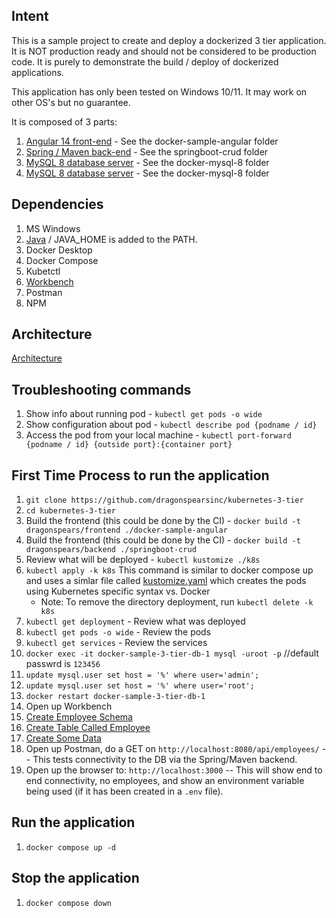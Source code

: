 ## Intent

This is a sample project to create and deploy a dockerized 3 tier application.  It is NOT production ready and should not be considered to be production code. It is purely to demonstrate the build / deploy of dockerized applications.  

This application has only been tested on Windows 10/11.  It may work on other OS's but no guarantee.  

It is composed of 3 parts:

1. [Angular 14 front-end](docker-sample-angular) - See the docker-sample-angular folder
2. [Spring / Maven back-end](springboot-crud) - See the springboot-crud folder
3. [MySQL 8 database server](docker-mysql-8) - See the docker-mysql-8 folder
4. [MySQL 8 database server](docker-mysql-8) - See the docker-mysql-8 folder


## Dependencies

1. MS Windows
1. [Java](https://access.redhat.com/jbossnetwork/restricted/softwareDetail.html?softwareId=104805&product=core.service.openjdk&version=17.0.5&downloadType=distributions) / JAVA_HOME is added to the PATH.
1. Docker Desktop
1. Docker Compose
1. Kubetctl
1. [Workbench](https://www.mysql.com/products/workbench/)
1. Postman
1. NPM

## Architecture
[Architecture](assets/architecture.png)

## Troubleshooting commands
1.  Show info about running pod - `kubectl get pods -o wide`
1.  Show configuration about pod - `kubectl describe pod {podname / id}`
1.  Access the pod from your local machine - `kubectl port-forward {podname / id} {outside port}:{container port}` 



## First Time Process to run the application

1. `git clone https://github.com/dragonspearsinc/kubernetes-3-tier`
1. `cd kubernetes-3-tier`
1. Build the frontend (this could be done by the CI) - `docker build -t dragonspears/frontend ./docker-sample-angular`
1. Build the frontend (this could be done by the CI) - `docker build -t dragonspears/backend ./springboot-crud`
1. Review what will be deployed - `kubectl kustomize ./k8s`
1. `kubectl apply -k k8s` This command is similar to docker compose up and uses a simlar file called [kustomize.yaml](k8s/kustomization.yaml) which creates the pods using Kubernetes specific syntax vs. Docker
    - Note:  To remove the directory deployment, run `kubectl delete -k k8s`
1. `kubectl get deployment` - Review what was deployed
1. `kubectl get pods -o wide` - Review the pods
1. `kubectl get services` - Review the services
1. `docker exec -it docker-sample-3-tier-db-1 mysql -uroot -p`  //default passwrd is `123456`
1. `update mysql.user set host = '%' where user='admin';`
1. `update mysql.user set host = '%' where user='root';`
1. `docker restart docker-sample-3-tier-db-1`
1. Open up Workbench
1. [Create Employee Schema](docker-mysql-8/create-schema.sql)
1. [Create Table Called Employee](docker-mysql-8/create-table.sql) 
1. [Create Some Data](docker-mysql-8/create-data.sql) 
1. Open up Postman, do a GET on `http://localhost:8080/api/employees/` -- This tests connectivity to the DB via the Spring/Maven backend.
1. Open up the browser to:  `http://localhost:3000` -- This will show end to end connectivity, no employees, and show an environment variable being used (if it has been created in a `.env` file).  

## Run the application

1. `docker compose up -d`

## Stop the application

1. `docker compose down`
